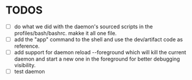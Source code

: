 # TODOS

- [ ] do what we did with the daemon's sourced scripts in the profiles/bash/bashrc. makke it all one file.
- [ ] add the "app" command to the shell and use the dev/artifact code as reference.
- [ ] add support for daemon reload --foreground which will kill the current daemon and start a new one in the foreground for better debugging visibility.
- [ ] test daemon
